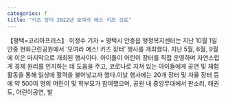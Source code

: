 ```yaml
---
categories: f
title: "키즈 장터 2022년 모여라 예스 키즈 성료"
---
```

【평택=코리아프러스】 이정수 기자 = 평택시 안중읍 행정복지센터는 지난 10월 1일 안중 현화근린공원에서 ‘모여라 예스! 키즈 장터’ 행사를 개최했다. 지난 5월, 6월, 9월에 이은 마지막으로 개최된 행사이다. 아이들이 어린이 장터를 직접 운영하며 자연스럽게 경제 원리를 인지하는 데 도움을 주고, 코로나로 지쳐 있는 아이들에게 공연 및 체험활동을 통해 일상에 활력을 불어넣고자 했다.이날 행사에는 20개 장터 및 자율 장터 등에 약 500여 명의 어린이 및 학부모가 참여했으며, 공원 내 중앙무대에서 판소리, 태권도, 어린이공연, 발
